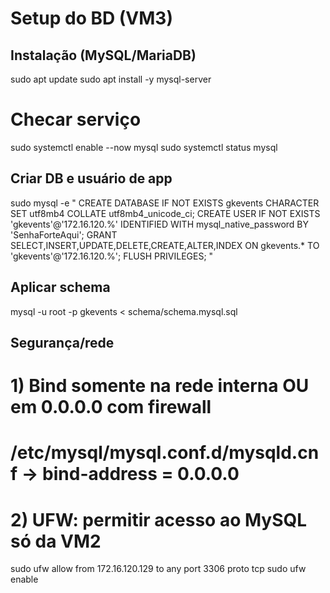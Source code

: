 # Setup do BD (VM3)

## Instalação (MySQL/MariaDB)
sudo apt update
sudo apt install -y mysql-server

# Checar serviço
sudo systemctl enable --now mysql
sudo systemctl status mysql

## Criar DB e usuário de app
sudo mysql -e "
CREATE DATABASE IF NOT EXISTS gkevents CHARACTER SET utf8mb4 COLLATE utf8mb4_unicode_ci;
CREATE USER IF NOT EXISTS 'gkevents'@'172.16.120.%' IDENTIFIED WITH mysql_native_password BY 'SenhaForteAqui';
GRANT SELECT,INSERT,UPDATE,DELETE,CREATE,ALTER,INDEX ON gkevents.* TO 'gkevents'@'172.16.120.%';
FLUSH PRIVILEGES;
"

## Aplicar schema
mysql -u root -p gkevents < schema/schema.mysql.sql

## Segurança/rede
# 1) Bind somente na rede interna OU em 0.0.0.0 com firewall
#    /etc/mysql/mysql.conf.d/mysqld.cnf -> bind-address = 0.0.0.0
# 2) UFW: permitir acesso ao MySQL só da VM2
sudo ufw allow from 172.16.120.129 to any port 3306 proto tcp
sudo ufw enable
